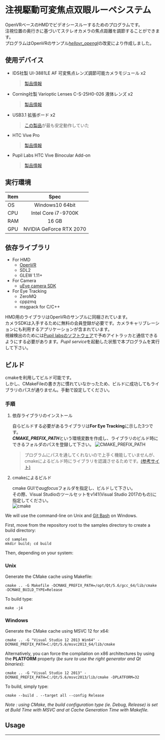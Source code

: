 # 注視駆動可変焦点双眼ルーペシステム

OpenVRベースのHMDでビデオシースルーするためのプログラムです。</br>
注視位置の奥行きに基づいてステレオカメラの焦点距離を調節することができます。</br>
プログラムはOpenVRのサンプル[*hellovr_opengl*](https://github.com/ValveSoftware/openvr/tree/master/samples)の改変により作成しました。

## 使用デバイス

- IDS社製 UI-3881LE AF 可変焦点レンズ調節可能カメラモジュール x2
  > [製品情報](https://jp.ids-imaging.com/store/products/cameras/ui-3881le-af.html)

- Corning社製 Varioptic Lenses C-S-25H0-026 液体レンズ x2
  > [製品情報](https://www.corning.com/jp/jp/innovation/corning-emerging-innovations/corning-varioptic-lenses/auto-focus-lens-modules-c-s-series/varioptic-C-S-25H0-026.html)

- USB3.1 拡張ボード x2
  > [この製品](https://www.asus.com/Motherboard-Accessories/USB_31_TYPEA_CARD/)が最も安定動作していた

- HTC Vive Pro
  > [製品情報](https://www.vive.com/jp/product/vive-pro/)

- Pupil Labs HTC Vive Binocular Add-on
  > [製品情報](https://pupil-labs.com/products/vr-ar/)

## 実行環境

| Item | Spec |
| :--- | :---: |
| OS | Windows10 64bit |
| CPU | Intel Core i7-9700K |
| RAM | 16 GB |
| GPU | NVIDIA GeForce RTX 2070 |

## 依存ライブラリ

- For HMD
  - [OpenVR](https://github.com/ValveSoftware/openvr)
  - SDL2
  - GLEW 1.11+
- For Camera
  - [uEye camera SDK](https://jp.ids-imaging.com/downloads.html)
- For Eye Tracking
  - ZeroMQ
  - cppzmq
  - msgpack for C/C++

HMD用のライブラリはOpenVRのサンプルに同梱されています。</br>
カメラSDKは入手するために無料の会員登録が必要です。カメラキャリブレーションにも利用するアプリケーションが含まれています。</br>
視線検出のためには[Pupil labsのソフトウェア](https://github.com/pupil-labs/pupil/releases)で予めアイトラッカと通信できるようにする必要があります。*Pupil service*を起動した状態で本プログラムを実行して下さい。

## ビルド

cmakeを利用してビルド可能です。</br>
しかし、CMakeFileの書き方に慣れていなかったため、ビルドに成功してもライブラリのパスが通りません。手動で設定してください。

### 手順

1. 依存ライブラリのインストール

    自らビルドする必要があるライブラリは**For Eye Tracking**に示した3つです。</br>
    ***CMAKE_PREFIX_PATH***という環境変数を作成し、ライブラリのビルド時にできるフォルダのパスを登録して下さい。
    ![CMAKE_PREFIX_PATH](../augfocus/cmake_path.png)

      > プログラムにパスを通してくれないので上手く機能していませんが、cmakeによるビルド時にライブラリを認識させるためです。[(参考サイト)](プログラムにパスを通してくれないので上手く機能していませんが)

2. cmakeによるビルド

    cmake GUIで*augfocus*フォルダを指定し、ビルドして下さい。</br>
    その際、Visual Studioのツールセットをv141(Visual Studio 2017のもの)に指定してください。</br>
    ![cmake](../augfocus/cmake.png)




We will use the command-line on Unix and [Git Bash](https://git-for-windows.github.io/) on Windows.

First, move from the repository root to the samples directory to create a build directory:
```
cd samples
mkdir build; cd build
```

Then, depending on your system:

### Unix

Generate the CMake cache using Makefile:
```
cmake .. -G Makefile -DCMAKE_PREFIX_PATH=/opt/Qt/5.6/gcc_64/lib/cmake -DCMAKE_BUILD_TYPE=Release
```

To build type:
```
make -j4
```


### Windows

Generate the CMake cache using MSVC 12 for x64:
```
cmake .. -G "Visual Studio 12 2013 Win64" -DCMAKE_PREFIX_PATH=C:/Qt/5.6/msvc2013_64/lib/cmake
```

Alternatively, you can force the compilation on x86 architectures by using the **PLATFORM** property (*be sure to use the right generator and Qt binaries*):
```
cmake .. -G "Visual Studio 12 2013" -DCMAKE_PREFIX_PATH=C:/Qt/5.6/msvc2013/lib/cmake -DPLATFORM=32
```

To build, simply type:
```
cmake --build . --target all --config Release
```

*Note : using CMake, the build configuration type (ie. Debug, Release) is set at Build Time with MSVC and at Cache Generation Time with Makefile.*

## Usage


---
